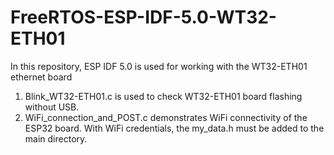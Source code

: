# FreeRTOS-ESP-IDF-5.0-WT32-ETH01

In this repository, ESP IDF 5.0 is used for working with the WT32-ETH01 ethernet board
1. Blink_WT32-ETH01.c is used to check WT32-ETH01 board flashing without USB.
2. WiFi_connection_and_POST.c demonstrates WiFi connectivity of the ESP32 board. With WiFi credentials, the my_data.h must be added to the main directory.

